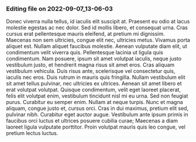 

### Editing file on 2022-09-07_13-06-03

Donec viverra nulla tellus, id iaculis elit suscipit at. Praesent eu odio at lacus molestie egestas ac nec dolor. Sed id mollis libero, et consequat urna. Cras cursus erat pellentesque mauris eleifend, at pretium mi dignissim. Maecenas non sem ultricies, congue elit nec, ultricies metus. Vivamus porta aliquet est. Nullam aliquet faucibus molestie. Aenean vulputate diam elit, ut condimentum velit viverra quis. Pellentesque lacinia ut ligula quis condimentum. Nam posuere, ipsum sit amet volutpat iaculis, neque justo vestibulum justo, et hendrerit magna risus sit amet eros. Cras aliquam vestibulum vehicula. Duis risus ante, scelerisque vel consectetur quis, iaculis nec eros. Duis rutrum in mauris quis fringilla. Nullam vestibulum elit sit amet tellus pulvinar, nec ultricies ex ultrices. Aenean sit amet libero et erat volutpat volutpat.
Quisque condimentum, velit eget laoreet placerat, felis elit volutpat enim, vestibulum tincidunt nisl mi eu urna. Sed non feugiat purus. Curabitur eu semper enim. Nullam at neque turpis. Nunc et magna aliquam, congue justo et, cursus orci. Cras in dui maximus, pretium elit sed, pulvinar nibh. Curabitur eget auctor augue. Vestibulum ante ipsum primis in faucibus orci luctus et ultrices posuere cubilia curae; Maecenas a diam laoreet ligula vulputate porttitor. Proin volutpat mauris quis leo congue, vel pretium lectus luctus.


